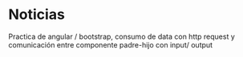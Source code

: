 # Noticias

Practica de angular / bootstrap, consumo de data con http request y comunicación entre componente padre-hijo con input/ output

